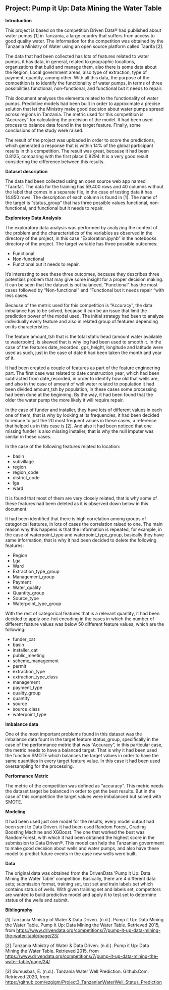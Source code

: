 ## Project: Pump it Up: Data Mining the Water Table



**Introduction**

This project is based on the competition Driven Data® had published about water pumps [1] in Tanzania, a large country that suffers from access to good quality water. The information for the competition was obtained by the Tanzania Ministry of Water using an open source platform called Taarifa [2].

The data that had been collected has lots of features related to water pumps, it has data, in general, related to geographic locations, organizations that build and manage them, also there is some data about the Region, Local government areas, also type of extraction, type of payment, quantity, among other. With all this data, the purpose of the competition is to identify the functionality of water pumps, in terms of three possibilities functional, non-functional, and functional but it needs to repair.

This document analyses the elements related to the functionality of water pumps. Predictive models had been built in order to approximate a precise solution that let the Ministry make good decision about water pumps spread across regions in Tanzania. The metric used for this competition is “Accuracy” for calculating the precision of the model. It had been used process to balance data found in the target feature. Finally, some conclusions of the study were raised.

The result of the project was uploaded in order to score the predictions, which generated a response that is within 14% of the global participant results in this competition. The result was great, because it had been 0.8125, comparing with the first place 0.8294. It is a very good result considering the difference between this results.


**Dataset description**

The data had been collected using an open source web app named “Taarifa”. The data for the training has 59.400 rows and 40 columns without the label that comes in a separate file, in the case of testing data it has 14.850 rows. The description of each column is found in [1]. The name of the target is “status_group” that has three possible values functional, non-functional, and functional but it needs to repair.


**Exploratory Data Analysis**

The exploratory data analysis was performed by analyzing the context of the problem and the characteristics of the variables as observed in the directory of the project, in this case “Exploration.ipynb” in the notebooks directory of the project. The target variable has three possible outcomes:
 
* Functional
* Non-functional
* Functional but it needs to repair.

It’s interesting to see these three outcomes, because they describes three potentials problem that may give some insight for a proper decision making. It can be seen that the dataset is not balanced, “Functional” has the most cases followed by “Non-functional” and “Functional but it needs repair “with less cases.

Because of the metric used for this competition is “Accuracy”, the data imbalance has to be solved, because it can be an issue that limit the prediction power of the model used. The initial strategy had been to analyze individually every feature and also in related group of features depending on its characteristics.

The feature amount_tsh that is the total static head (amount water available to waterpoint), is skewed that is why log had been used to smooth it. In the case of the features date_recorded, gps_height, longitude and latitude were used as such, just in the case of date it had been taken the month and year of it.

It had been created a couple of features as part of the feature engineering part. The first case was related to date construction_year, which had been subtracted from date_recorded, in order to identify how old that wells are, and also in the case of amount of well water related to population it had been divided amount_tsh by population, in these cases some processing had been done at the beginning. By the way, it had been found that the older the water pump the more likely it will require repair.

In the case of funder and installer, they have lots of different values in each one of them, that is why by looking at its frequencies, it had been decided to reduce to just the 20 most frequent values in these cases, a reference that helped us in this case is [2]. And also it had been noticed that one missing funder is also missing installer, that is why the null imputer was similar in these cases.

In the case of the following features related to location:

* basin
* subvillage
* region
* region_code
* district_code
* lga
* ward

It is found that most of them are very closely related, that is why some of these features had been deleted as it is observed down below in this document.

It had been identified that there is high correlation among groups of categorical features, in lots of cases the correlation raised to one. The main reason why this happens is that the information is repeated, for example, in the case of waterpoint_type and waterpoint_type_group, basically they have same information, that is why it had been decided to delete the following features:

* Region
* Lga
* Ward
* Extraction_type_group
* Management_group
* Payment
* Water_quality
* Quantity_group
* Source_type
* Waterpoint_type_group

With the rest of categorical features that is a relevant quantity, it had been decided to apply one-hot encoding in the cases in which the number of different feature values was below 50 different feature values, which are the following:

* funder_cat
* basin
* installer_cat
* public_meeting
* scheme_management
* permit
* extraction_type
* extraction_type_class
* management
* payment_type
* quality_group
* quantity
* source
* source_class
* waterpoint_type

**Imbalance data**

One of the most important problems found in this dataset was the imbalance data fount in the target feature status_group, specifically in the case of the performance metric that was “Accuracy”, in this particular case, the metric needs to have a balanced target. That is why it had been used the function SMOTE which balances the target values in order to have the same quantities in every target feature value. In this case it had been used oversampling for the processing. 

**Performance Metric**

The metric of the competition was defined as “accuracy”. This metric needs the dataset target be balanced in order to get the best results. But in the case of this competition the target values were imbalanced but solved with SMOTE.

**Modeling**

It had been used just one model for the results, every model output had been sent to Data Driven. it had been used Random Forest, Grading Boosting Machine and XGBoost. The one that worked the best was RandomForest, with which it had been obtained the highest score in the submission to Data Driven®. This model can help the Tanzanian government to make good decision about wells and water pumps, and also have these model to predict future events in the case new wells were built.

**Data**

The original data was obtained from the DrivenData 'Pump it Up: Data Mining the Water Table' competition. Basically, there are 4 different data sets; submission format, training set, test set and train labels set which contains status of wells. With given training set and labels set, competitors are wanted to build predictive model and apply it to test set to determine status of the wells and submit.

**Bibliography**

[1] Tanzania Ministry of Water & Data Driven. (n.d.). Pump it Up: Data Mining the Water Table. Pump It Up: Data Mining the Water Table. Retrieved 2015, from https://www.drivendata.org/competitions/7/pump-it-up-data-mining-the-water-table/page/23/

[2] Tanzania Ministry of Water & Data Driven. (n.d.). Pump it Up: Data Mining the Water Table. Retrieved 2015, from 
https://www.drivendata.org/competitions/7/pump-it-up-data-mining-the-water-table/page/24/

[3] Gumusbas, E. (n.d.). Tanzania Water Well Prediction. Github.Com. Retrieved 2020, from https://github.com/ezgigm/Project3_TanzanianWaterWell_Status_Prediction


